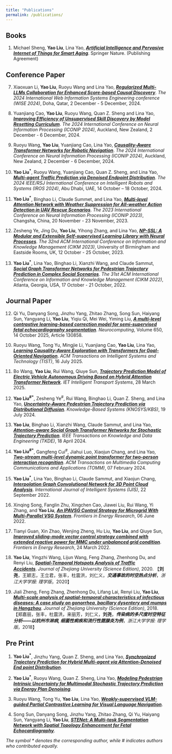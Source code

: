 ```yaml
---
title: "Publications"
permalink: /publications/
---
```




<!-- ## Books -->
<!-- ## Patents -->
## Books 
1. Michael Sheng, **Yao Liu**, Lina Yao, [***Artificial Intelligence and Pervasive Internet of Things for Smart Aging***](). Springer Nature. (Publishing Agreement)

## Conference Paper

7. Xiaoxuan Li, **Yao Liu**, Ruoyu Wang and Lina Yao, [***Regularized Multi-LLMs Collaboration for Enhanced Score-based Causal Discovery***](https://link.springer.com/chapter/10.1007/978-981-96-0573-6_13). *The 2024 International Web Information Systems Engineering conference (WISE 2024)*, Doha, Qatar, 2 December - 5 December, 2024. <!-- CCF-C; CORE-B --> 

6. Yuanjiang Cao, **Yao Liu**, Ruoyu Wang, Quan Z. Sheng and Lina Yao, [***Improving Efficiency of Unsupervised Skill Discovery by Model Resetting Curriculum***](https://link.springer.com/chapter/10.1007/978-981-96-6954-7_1). *The 2024 International Conference on Neural Information Processing (ICONIP 2024)*, Auckland, New Zealand, 2 December - 6 December, 2024. <!-- CCF-C; CORE-B -->

5. Ruoyu Wang, **Yao Liu**, Yuanjiang Cao, Lina Yao, [***Causality-Aware Transformer Networks for Robotic Navigation***](https://link.springer.com/chapter/10.1007/978-981-96-7030-7_28). *The 2024 International Conference on Neural Information Processing (ICONIP 2024)*, Auckland, New Zealand, 2 December - 6 December, 2024. <!-- CCF-C; CORE-B -->

4. **Yao Liu<sup>*</sup>**, Ruoyu Wang, Yuanjiang Cao, Quan Z. Sheng, and Lina Yao, [***Multi-agent Traffic Prediction via Denoised Endpoint Distribution***](https://ieeexplore.ieee.org/document/10802142). *The 2024 IEEE/RSJ International Conference on Intelligent Robots and Systems (IROS 2024)*, Abu Dhabi, UAE, 14 October – 18 October, 2024. <!-- CCF-C; CORE-A -->

3. **Yao Liu<sup>*</sup>**, Binghao Li, Claude Summet, and Lina Yao, [***Multi-level Attention Network with Weather Suppression for All-weather Action Detection in UAV Rescue Scenarios***](https://link.springer.com/chapter/10.1007/978-981-99-8138-0_43). *The 2023 International Conference on Neural Information Processing (ICONIP 2023)*, Changsha, China, 20 November - 23 November, 2023.  <!-- CCF-C; CORE-B -->

2. Zesheng Ye, Jing Du, **Yao Liu**, Yihong Zhang, and Lina Yao, [***NP-SSL: A Modular and Extensible Self-supervised Learning Library with Neural Processes***](https://dl.acm.org/doi/10.1145/3583780.3614749). *The 32nd ACM International Conference on Information and Knowledge Management (CIKM 2023)*, University of Birmingham and Eastside Rooms, UK, 12 October - 25 October, 2023. <!-- CCF-B; CORE-A -->

1. **Yao Liu<sup>*</sup>**, Lina Yao, Binghao Li, Xianzhi Wang, and Claude Sammut, [***Social Graph Transformer Networks for Pedestrian Trajectory Prediction in Complex Social Scenarios***](https://dl.acm.org/doi/abs/10.1145/3511808.3557455). *The 31st ACM International Conference on Information and Knowledge Management (CIKM 2022)*, Atlanta, Georgia, USA, 17 October - 21 October, 2022. <!-- CCF-B; CORE-A -->


## Journal Paper

12. Qi Yu, Danyang Song, Jinzhu Yang, Zhitao Zhang, Song Sun, Haiyang Sun, Yangyang Li, **Yao Liu**, Yiqiu Qi, Mei Wei, Yiming Liu, [***A multi-level contrastive learning-based correction model for semi-supervised fetal echocardiography segmentation***](https://www.sciencedirect.com/science/article/pii/S0925231225015309). *Neurocomputing*, Volume 650, 14 October 2025, Article 130858. <!-- CCF-C; JCR-6.6/Q1; ZKY-Q2 -->

<!-- 11. Mingyuan Shi, Benhua Qian, Ziqiang Song, Rui Wang, **Yao Liu**,  [***Non-Intrusive Load Monitoring Model Based on Multi-Algorithm Fusion***](https://doi.org/10.13648/j.cnki.issn1674-0629.2025.04.015).  *Southern Power Grid Technology*, Vol. 19, No. 4, 30 May 2025.  【史茗元，钱本华，宋自强，王睿，**刘尧**，***基于多算法融合的非侵入式负荷监测模型***，*南方电网技术*，19(04)，30 May 2025.】  Chinese Core; EI Journal -->

10. Ruoyu Wang, Tong Yu, Mingjie Li, Yuanjiang Cao, **Yao Liu**, Lina Yao, [***Learning Causality-Aware Exploration with Transformers for Goal-Oriented Navigation***](https://dl.acm.org/doi/10.1145/3748659).  *ACM Transactions on Intelligent Systems and Technology (TIST)*, 16 July 2025. <!-- CCF-B JCR-7.2/Q1; ZKY-Q4 -->

9. Bo Wang, **Yao Liu**, Rui Wang, Qiuye Sun, [***Trajectory Prediction Model of Electric Vehicle Autonomous Driving Based on Hybrid Attention Transformer Network***](https://doi.org/10.1049/itr2.70022).  *IET Intelligent Transport Systems*, 28 March 2025. <!-- JCR-2.3/Q2; ZKY-Q4 -->

8. **Yao Liu<sup>#*</sup>**, Zesheng Ye<sup>#</sup>, Rui Wang, Binghao Li, Quan Z. Sheng, and Lina Yao, [***Uncertainty-Aware Pedestrian Trajectory Prediction via Distributional Diffusion***](https://www.sciencedirect.com/science/article/pii/S0950705124004969). *Knowledge-Based Systems (KNOSYS/KBS)*, 19 July 2024. <!-- CCF-C; JCR-7.2/Q1; ZKY-Q1 TOP; CORE B -->

7. **Yao Liu**, Binghao Li, Xianzhi Wang, Claude Sammut, and Lina Yao, [***Attention-aware Social Graph Transformer Networks for Stochastic Trajectory Prediction***](https://ieeexplore.ieee.org/document/10504962). *IEEE Transactions on Knowledge and Data Engineering (TKDE)*, 18 April 2024. <!-- CCF-A; JCR-8.9/Q1; ZKY-Q2; CORE A*-->

6. **Yao Liu<sup>#*</sup>**, Gangfeng Cui<sup>#</sup>, Jiahui Luo, Xiaojun Chang, and Lina Yao, [***Two-stream multi-level dynamic point transformer for two-person interaction recognition***](https://dl.acm.org/doi/abs/10.1145/3639470). *ACM Transactions on Multimedia Computing Communications and Applications (TOMM)*, 07 February 2024. <!-- CCF-B; JCR-5.2/Q1; ZKY-Q3; CORE B-->

5. **Yao Liu<sup>*</sup>**, Lina Yao, Binghao Li, Claude Sammut, and Xiaojun Chang, [***Interpolation Graph Convolutional Network for 3D Point Cloud Analysis***](https://onlinelibrary.wiley.com/doi/abs/10.1002/int.23087). *International Journal of Intelligent Systems (IJIS)*, 22 September 2022. <!-- CCF-C; JCR-5.0/Q1; ZKY-Q2 TOP; CORE B-->

4. Xinqing Song, Fanglin Zhu, Xingchen Cao, Jiawei Liu, Rui Wang, Yi Zhang, and **Yao Liu**, [***An IPAVSG Control Strategy for Microgrid With Multi-Parallel VSG System***](https://www.frontiersin.org/articles/10.3389/fenrg.2022.915023/full). *Frontiers in Energy Research*, 06 June 2022. <!-- JCR-2.6/Q3; ZKY-Q3-->

3. Tianyi Guan, Xin Zhao, Wenjing Zheng, Hu Liu, **Yao Liu**, and Qiuye Sun, [***Improved sliding-mode vector control strategy combined with extended reactive power for MMC under unbalanced grid condition***](https://www.frontiersin.org/articles/10.3389/fenrg.2022.874533/full). *Frontiers in Energy Research*, 24 March 2022.  <!-- JCR-2.6/Q3; ZKY-Q3-->

2. **Yao Liu**, Yingzhi Wang, Lijun Wang, Feng Zhang, Zhenhong Du, and Renyi Liu, [***Spatial-Temporal Hotspots Analysis of Traffic Accidents***](https://www.zjujournals.com/sci/CN/10.3785/j.issn.1008-9497.2020.01.007). *Journal of Zhejiang University (Science Edition)*, 2020. 【**刘尧**，王颖志，王立君，张丰，杜震洪，刘仁义，***交通事故的时空热点分析***，*浙江大学学报: 理学版*，2020】<!-- Chinese Core-->

1. Jiali Zheng, Feng Zhang, Zhenhong Du, Lifang Lai, Renyi Liu, **Yao Liu**, [***Multi-scale analysis of spatial-temporal characteristics of infectious diseases: A case study on gonorrhea, bacillary dysentery and mumps in Hangzhou***](https://www.zjujournals.com/sci/CN/10.3785/j.issn.1008-9497.2018.05.013). *Journal of Zhejiang University (Science Edition)*, 2018. 【郑嘉丽，张丰，杜震洪，来丽芳，刘仁义，**刘尧**，***传染病的多尺度时空特征分析——以杭州市淋病, 细菌性痢疾和流行性腮腺炎为例***，*浙江大学学报: 理学版*，2018】<!-- Chinese Core-->


## Pre Print 
 
1. **Yao Liu<sup>*</sup>**, Jinzhu Yang, Quan Z. Sheng, and Lina Yao, [***Synchronized Trajectory Prediction for Hybrid Multi-agent via Attention-Denoised End point Distribution***](). <!-- TAAS -->  <!-- CCF-B; JCR-2.2/Q2; ZKY-Q4(2/1)-->

2. **Yao Liu<sup>*</sup>**, Ruoyu Wang, Quan Z. Sheng, Lina Yao, [***Modeling Pedestrian Intrinsic Uncertainty for Multimodal Stochastic Trajectory Prediction via Energy Plan Denoising***](). <!-- ICRA 2025 -->
  
3. Ruoyu Wang, Tong Yu, **Yao Liu**, Lina Yao, [***Weakly-supervised VLM-guided Partial Contrastive Learning for Visual Language Navigation***](). <!-- ICRA 2025 -->

4. Song Sun, Danyang Song, Jinzhu Yang, Zhitao Zhang, Qi Yu, Haiyang Sun, Yangyang Li, **Yao Liu**, [***STENet: A Multi-task Segmentation Network with Spatial Topology Enhancement for Fetal Echocardiography***](). <!-- Expert Systems With Applications -->  <!-- JCR-7.5/Q1; ZKY-Q1 TOP-->



<!-- Honghe LI;  Hongfei Wang;  -->

<!-- Xiaojian Wang; Mingyuan Shi -->


*The symbol * denotes the corresponding author, while # indicates authors who contributed equally.*





